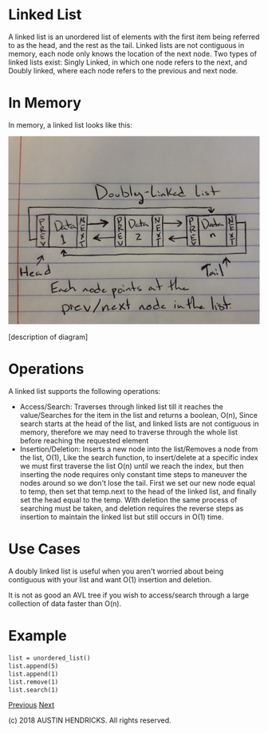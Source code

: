 # Linked List

A linked list is an unordered list of elements with the first item being referred to as the head, and the rest as the tail. Linked lists are not contiguous in memory, each node only knows the location of the next node. Two types of linked lists exist: Singly Linked, in which one node refers to the next, and Doubly linked, where each node refers to the previous and next node.

# In Memory

In memory, a linked list looks like this:

![Image of linked list](images/doubly_linked.jpg)

\[description of diagram\]

# Operations

A linked list supports the following operations:

* Access/Search: Traverses through linked list till it reaches the value/Searches for the item in the list and returns a boolean, O(n), Since search starts at the head of the list, and linked lists are not contiguous in memory, therefore we may need to traverse through the whole list before reaching the requested element
* Insertion/Deletion: Inserts a new node into the list/Removes a node from the list, O(1), Like the search function, to insert/delete at a specific index we must first traverse the list O(n) until we reach the index, but then inserting the node requires only constant time steps to maneuver the nodes around so we don't lose the tail. First we set our new node equal to temp, then set that temp.next to the head of the linked list, and finally set the head equal to the temp. With deletion the same process of searching must be taken, and deletion requires the reverse steps as insertion to maintain the linked list but still occurs in O(1) time.

# Use Cases

A  doubly linked list is useful when you aren't worried about being contiguous with your list and want O(1) insertion and deletion.

It is not as good an AVL tree if you wish to access/search through a large collection of data faster than O(n).

# Example

```
list = unordered_list()
list.append(5)
list.append(1)
list.remove(1)
list.search(1)
```

[Previous](tuple.md) [Next](binary_search_tree.md)

(c) 2018 AUSTIN HENDRICKS. All rights reserved.
